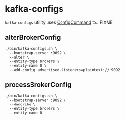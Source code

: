 # kafka-configs

`kafka-configs` utility uses [ConfigCommand](ConfigCommand.md) to...FIXME

## alterBrokerConfig

```console
./bin/kafka-configs.sh \
  --bootstrap-server :9092 \
  --alter \
  --entity-type brokers \
  --entity-name 0 \
  --add-config advertised.listeners=plaintext://:9092
```

## processBrokerConfig

```console
./bin/kafka-configs.sh \
  --bootstrap-server :9092 \
  --describe \
  --entity-type brokers \
  --entity-name 0
```
